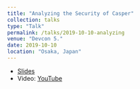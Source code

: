 ```yaml
---
title: "Analyzing the Security of Casper"
collection: talks
type: "Talk"
permalink: /talks/2019-10-10-analyzing
venue: "Devcon 5."
date: 2019-10-10
location: "Osaka, Japan"
---
```


* [Slides](https://docs.google.com/presentation/d/1oHPKlH3SxfPE1tmi1a-YmU6oGZAPv9wMVP90nWotIUU/edit?usp=sharing)
* Video: [YouTube](https://www.youtube.com/watch?v=3tqKqKtmQV8)